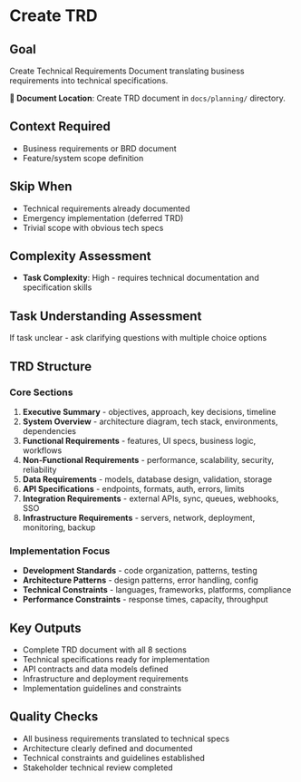 # Create TRD

## Goal
Create Technical Requirements Document translating business requirements into technical specifications.

**📁 Document Location**: Create TRD document in `docs/planning/` directory.

## Context Required
- Business requirements or BRD document
- Feature/system scope definition

## Skip When
- Technical requirements already documented
- Emergency implementation (deferred TRD)
- Trivial scope with obvious tech specs

## Complexity Assessment
- **Task Complexity**: High - requires technical documentation and specification skills

## Task Understanding Assessment
If task unclear - ask clarifying questions with multiple choice options

## TRD Structure

### Core Sections
1. **Executive Summary** - objectives, approach, key decisions, timeline
2. **System Overview** - architecture diagram, tech stack, environments, dependencies
3. **Functional Requirements** - features, UI specs, business logic, workflows
4. **Non-Functional Requirements** - performance, scalability, security, reliability
5. **Data Requirements** - models, database design, validation, storage
6. **API Specifications** - endpoints, formats, auth, errors, limits
7. **Integration Requirements** - external APIs, sync, queues, webhooks, SSO
8. **Infrastructure Requirements** - servers, network, deployment, monitoring, backup

### Implementation Focus
- **Development Standards** - code organization, patterns, testing
- **Architecture Patterns** - design patterns, error handling, config
- **Technical Constraints** - languages, frameworks, platforms, compliance
- **Performance Constraints** - response times, capacity, throughput

## Key Outputs
- Complete TRD document with all 8 sections
- Technical specifications ready for implementation
- API contracts and data models defined
- Infrastructure and deployment requirements
- Implementation guidelines and constraints

## Quality Checks
- All business requirements translated to technical specs
- Architecture clearly defined and documented
- Technical constraints and guidelines established
- Stakeholder technical review completed 
